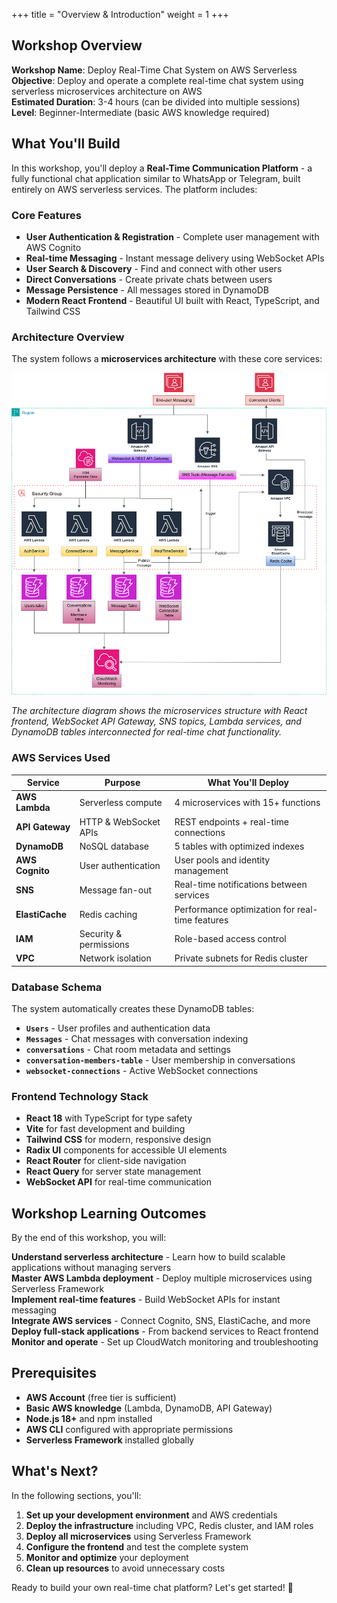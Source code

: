 +++
title = "Overview & Introduction"
weight = 1
+++

## Workshop Overview

**Workshop Name**: Deploy Real-Time Chat System on AWS Serverless  
**Objective**: Deploy and operate a complete real-time chat system using serverless microservices architecture on AWS  
**Estimated Duration**: 3-4 hours (can be divided into multiple sessions)  
**Level**: Beginner-Intermediate (basic AWS knowledge required)

## What You'll Build

In this workshop, you'll deploy a **Real-Time Communication Platform** - a fully functional chat application similar to WhatsApp or Telegram, built entirely on AWS serverless services. The platform includes:

### **Core Features**
- **User Authentication & Registration** - Complete user management with AWS Cognito
- **Real-time Messaging** - Instant message delivery using WebSocket APIs
- **User Search & Discovery** - Find and connect with other users
- **Direct Conversations** - Create private chats between users
- **Message Persistence** - All messages stored in DynamoDB
- **Modern React Frontend** - Beautiful UI built with React, TypeScript, and Tailwind CSS

### **Architecture Overview**

The system follows a **microservices architecture** with these core services:

![Architecture Overview](/images/serverless-chatapp-structure.drawio.png)

*The architecture diagram shows the microservices structure with React frontend, WebSocket API Gateway, SNS topics, Lambda services, and DynamoDB tables interconnected for real-time chat functionality.*

### **AWS Services Used**

| Service | Purpose | What You'll Deploy |
|---------|---------|-------------------|
| **AWS Lambda** | Serverless compute | 4 microservices with 15+ functions |
| **API Gateway** | HTTP & WebSocket APIs | REST endpoints + real-time connections |
| **DynamoDB** | NoSQL database | 5 tables with optimized indexes |
| **AWS Cognito** | User authentication | User pools and identity management |
| **SNS** | Message fan-out | Real-time notifications between services |
| **ElastiCache** | Redis caching | Performance optimization for real-time features |
| **IAM** | Security & permissions | Role-based access control |
| **VPC** | Network isolation | Private subnets for Redis cluster |

### **Database Schema**

The system automatically creates these DynamoDB tables:

- **`Users`** - User profiles and authentication data
- **`Messages`** - Chat messages with conversation indexing
- **`conversations`** - Chat room metadata and settings
- **`conversation-members-table`** - User membership in conversations
- **`websocket-connections`** - Active WebSocket connections

### **Frontend Technology Stack**

- **React 18** with TypeScript for type safety
- **Vite** for fast development and building
- **Tailwind CSS** for modern, responsive design
- **Radix UI** components for accessible UI elements
- **React Router** for client-side navigation
- **React Query** for server state management
- **WebSocket API** for real-time communication

## Workshop Learning Outcomes

By the end of this workshop, you will:

 **Understand serverless architecture** - Learn how to build scalable applications without managing servers  
 **Master AWS Lambda deployment** - Deploy multiple microservices using Serverless Framework  
 **Implement real-time features** - Build WebSocket APIs for instant messaging  
 **Integrate AWS services** - Connect Cognito, SNS, ElastiCache, and more  
 **Deploy full-stack applications** - From backend services to React frontend  
 **Monitor and operate** - Set up CloudWatch monitoring and troubleshooting  

## Prerequisites

- **AWS Account** (free tier is sufficient)
- **Basic AWS knowledge** (Lambda, DynamoDB, API Gateway)
- **Node.js 18+** and npm installed
- **AWS CLI** configured with appropriate permissions
- **Serverless Framework** installed globally

## What's Next?

In the following sections, you'll:
1. **Set up your development environment** and AWS credentials
2. **Deploy the infrastructure** including VPC, Redis cluster, and IAM roles
3. **Deploy all microservices** using Serverless Framework
4. **Configure the frontend** and test the complete system
5. **Monitor and optimize** your deployment
6. **Clean up resources** to avoid unnecessary costs

Ready to build your own real-time chat platform? Let's get started! 🚀

